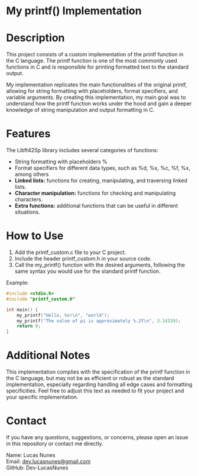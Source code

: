 # My printf() Implementation

# **Description**
This project consists of a custom implementation of the printf function in the C language. The printf function is one of the most commonly used functions in C and is responsible for printing formatted text to the standard output.

My implementation replicates the main functionalities of the original printf, allowing for string formatting with placeholders, format specifiers, and variable arguments. By creating this implementation, my main goal was to understand how the printf function works under the hood and gain a deeper knowledge of string manipulation and output formatting in C.

# **Features**
The Libft42Sp library includes several categories of functions:

* String formatting with placeholders %
* Format specifiers for different data types, such as %d, %s, %c, %f, %x, among others
* **Linked lists:** functions for creating, manipulating, and traversing linked lists.
* **Character manipulation:** functions for checking and manipulating characters.
* **Extra functions:** additional functions that can be useful in different situations.

# **How to Use**
1. Add the printf_custom.c file to your C project.
2. Include the header printf_custom.h in your source code.
3. Call the my_printf() function with the desired arguments, following the same syntax you would use for the standard printf function.

Example:

```c
#include <stdio.h>
#include "printf_custom.h"

int main() {
    my_printf("Hello, %s!\n", "world");
    my_printf("The value of pi is approximately %.2f\n", 3.14159);
    return 0;
}
```

# **Additional Notes**
This implementation complies with the specification of the printf function in the C language, but may not be as efficient or robust as the standard implementation, especially regarding handling all edge cases and formatting specificities.
Feel free to adjust this text as needed to fit your project and your specific implementation.

# **Contact**
If you have any questions, suggestions, or concerns, please open an issue in this repository or contact me directly.

Name: Lucas Nunes  
Email: dev.lucasnunes@gmail.com  
GitHub: Dev-LucasNunes